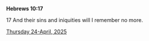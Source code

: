 **Hebrews 10:17**

17 And their sins and iniquities will I remember no more.

[Thursday 24-April, 2025](https://getbible.net/kjv/Hebrews/10/17)
